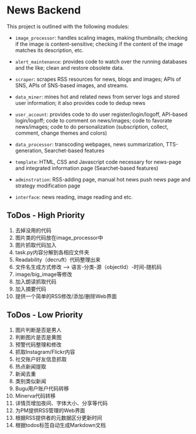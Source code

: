 News Backend
============

This project is outlined with the following modules:

* `image_processor`: handles scaling images, making thumbnails; checking if the
image is content-sensitive; checking if the content of the image matches its
description, etc.

* `alert_maintenance`: provides code to watch over the running databases and the like; clean and restore obsolete data.

* `scraper`: scrapes RSS resources for news, blogs and images; APIs of SNS,
APIs of SNS-based images, and streams.

* `data_miner`: mines hot and related news from server logs and stored user information; it also provides code to dedup news 

* `user_account`: provides code to do user register/login/logoff, API-based login/logoff; code to comment on news/images; code to favorate news/images; code to do personalization (subscription, collect, comment, change themes and colors)

* `data_processor`: transcoding webpages, news summarization, TTS-generation,
Searchet-based features 

* `template`: HTML, CSS and Javascript code necessary for news-page and
integrated information page (Searchet-based features)

* `adminstration`: RSS-adding page, manual hot news push news page and strategy
modification page 

* `interface`: news reading, image reading and etc.

ToDos - High Priority
----------------------
1. 去掉没用的代码
2. 图片类的代码放在image_processor中
3. 图片抓取代码加入
4. task.py内容分解到各相应文件夹
5. Readability（decruft）代码整理出来
6. 文件名生成方式修改 --> 语言-分类-源（objectId）-时间-随机码
7. image/big_image等修改
8. 加入朗读抓取代码
9. 加入摘要代码
10. 提供一个简单的RSS修改/添加/删除Web界面

ToDos - Low Priority
---------------------
1. 图片判断是否是男人
2. 判断图片是否是黄图
3. 预警代码整理和修改
4. 抓取Instagram/Flickr内容
5. 社交账户好友信息抓取
6. 热点新闻提取
7. 新闻去重
8. 类别类似新闻
9. Bugu用户账户代码转移
10. Minerva代码转移
11. 详情页增加夜间、字体大小、分享等代码
12. 为PM提供RSS管理的Web界面
13. 根据RSS提供者的元数据区分更新时间
14. 根据todos标签自动生成Markdown文档
